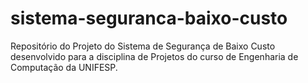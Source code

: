 # sistema-seguranca-baixo-custo
Repositório do Projeto do Sistema de Segurança de Baixo Custo desenvolvido para a disciplina de Projetos do curso de Engenharia de Computação da UNIFESP.

